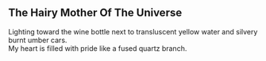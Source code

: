 The Hairy Mother Of The Universe
--------------------------------
Lighting toward the wine bottle next to transluscent yellow water and silvery burnt umber cars.  
My heart is filled with pride like a fused quartz branch.  
